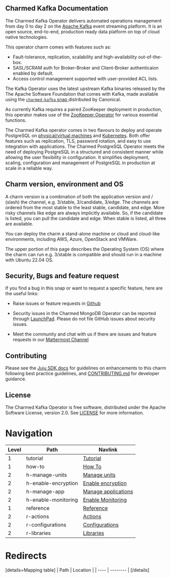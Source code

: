 ## Charmed Kafka Documentation

The Charmed Kafka Operator delivers automated operations management from day 0 to day 2 on the [Apache Kafka](https://kafka.apache.org) event streaming platform. It is an open source, end-to-end, production ready data platform on top of cloud native technologies.

This operator charm comes with features such as:
- Fault-tolerance, replication, scalability and high-availability out-of-the-box.
- SASL/SCRAM auth for Broker-Broker and Client-Broker authenticaion enabled by default.
- Access control management supported with user-provided ACL lists.

The Kafka Operator uses the latest upstream Kafka binaries released by the The Apache Software Foundation that comes with Kafka, made available using the [`charmed-kafka` snap ](https://snapcraft.io/charmed-kafka) distributed by Canonical.

As currently Kafka requires a paired ZooKeeper deployment in production, this operator makes use of the [ZooKeeper Operator](https://github.com/canonical/zookeeper-operator) for various essential functions.

The Charmed Kafka operator comes in two flavours to deploy and operate PostgreSQL on [physical/virtual machines](https://github.com/canonical/kafka-operator) and [Kubernetes](https://github.com/canonical/kafka-k8s-operator). Both offer features such as replication, TLS, password rotation, and easy to use integration with applications. The Charmed PostgreSQL Operator meets the need of deploying PostgreSQL in a structured and consistent manner while allowing the user flexibility in configuration. It simplifies deployment, scaling, configuration and management of PostgreSQL in production at scale in a reliable way.


## Charm version, environment and OS

A charm version is a combination of both the application version and / (slash) the channel, e.g. 3/stable, 3/candidate, 3/edge. The channels are ordered from the most stable to the least stable, candidate, and edge. More risky channels like edge are always implicitly available. So, if the candidate is listed, you can pull the candidate and edge. When stable is listed, all three are available. 

You can deploy the charm a stand-alone machine or cloud and cloud-like environments, including AWS, Azure, OpenStack and VMWare.

The upper portion of this page describes the Operating System (OS) where the charm can run e.g. 3/stable is compatible and should run in a machine with Ubuntu 22.04 OS.


## Security, Bugs and feature request

If you find a bug in this snap or want to request a specific feature, here are the useful links:

* Raise issues or feature requests in [Github](https://github.com/canonical/kafka-operator/issues)

* Security issues in the Charmed MongoDB Operator can be reported through [LaunchPad](https://wiki.ubuntu.com/DebuggingSecurity#How%20to%20File). Please do not file GitHub issues about security issues.

* Meet the community and chat with us if there are issues and feature requests in our [Mattermost Channel](https://chat.charmhub.io/charmhub/channels/data-platform)

## Contributing

Please see the [Juju SDK docs](https://juju.is/docs/sdk) for guidelines on enhancements to this charm following best practice guidelines, and [CONTRIBUTING.md](https://github.com/canonical/mongodb-operator/blob/main/CONTRIBUTING.md) for developer guidance.

## License

The Charmed Kafka Operator is free software, distributed under the Apache Software License, version 2.0. See [LICENSE](https://github.com/canonical/kafka-operator/blob/main/LICENSE) for more information.

# Navigation

| Level | Path                 | Navlink                                                              |
|-------|----------------------|----------------------------------------------------------------------|
| 1     | tutorial             | [Tutorial]()                                                         |
| 1     | how-to               | [How To]()                                                           |
| 2     | h-manage-units       | [Manage units](/t/charmed-kafka-how-to-manage-units/10287)           |
| 2     | h-enable-encryption  | [Enable encryption](/t/charmed-kafka-how-to-enable-encryption/10281) |
| 2     | h-manage-app         | [Manage applications](/t/charmed-kafka-how-to-manage-app/10285)      |
| 2     | h-enable-monitoring  | [Enable Monitoring](/t/charmed-kafka-how-to-enable-monitoring/10283) |
| 1     | reference            | [Reference]()                                                        |
| 2     | r-actions            | [Actions](https://charmhub.io/kafka/actions)                         |
| 2     | r-configurations     | [Configurations](https://charmhub.io/kafka/configure)                |
| 2     | r-libraries          | [Libraries](https://charmhub.io/kafka/libraries/helpers)             |

# Redirects

[details=Mapping table]
| Path | Location |
| ---- | -------- |
[/details]